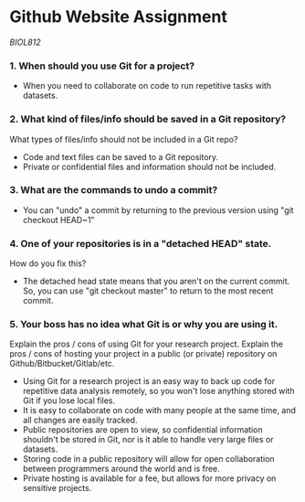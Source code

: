 # Github Website Assignment 
*BIOL812*

### 1. When should you use Git for a project?
* When you need to collaborate on code to run repetitive tasks with datasets.

### 2. What kind of files/info should be saved in a Git repository? 
   What types of files/info should not be included in a Git repo?
* Code and text files can be saved to a Git repository.
* Private or confidential files and information should not be included.

### 3. What are the commands to undo a commit?
* You can "undo" a commit by returning to the previous version using "git checkout HEAD~1"

### 4. One of your repositories is in a "detached HEAD" state. 
   How do you fix this?
* The detached head state means that you aren't on the current commit. So, you can use "git checkout master" to return to the most recent commit.

### 5. Your boss has no idea what Git is or why you are using it. 
   Explain the pros / cons of using Git for your research project.
   Explain the pros / cons of hosting your project in a public 
   (or private) repository on Github/Bitbucket/Gitlab/etc. 
* Using Git for a research project is an easy way to back up code for repetitive data analysis remotely, so you won't lose anything stored with Git if you lose local files.
* It is easy to collaborate on code with many people at the same time, and all changes are easily tracked.
* Public repositories are open to view, so confidential information shouldn't be stored in Git, nor is it able to handle very large files or datasets.
* Storing code in a public repository will allow for open collaboration between programmers around the world and is free.
* Private hosting is available for a fee, but allows for more privacy on sensitive projects.
